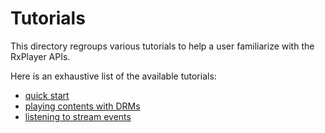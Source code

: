 # Tutorials ####################################################################

This directory regroups various tutorials to help a user familiarize with the
RxPlayer APIs.

Here is an exhaustive list of the available tutorials:
  - [quick start](./quick_start.md)
  - [playing contents with DRMs](./contents_with_DRM.md)
  - [listening to stream events](./stream_events.md)
